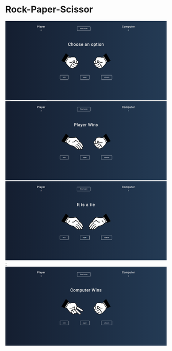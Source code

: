 # Rock-Paper-Scissor

[initial]: https://github.com/akarshs27/Rock-Paper-Scissor/blob/main/assets/rock%20paper%20scissor.PNG
[player_wins]: https://github.com/akarshs27/Rock-Paper-Scissor/blob/main/assets/player%20wins.PNG
[tie]: https://github.com/akarshs27/Rock-Paper-Scissor/blob/main/assets/its%20a%20tie.PNG
[computer_wins]: https://github.com/akarshs27/Rock-Paper-Scissor/blob/main/assets/computer%20wins.PNG

![INITIAL][initial]
![PLAYER WINS][player_wins]
![TIE][tie]:
![COMPUTER WINS][computer_wins]

